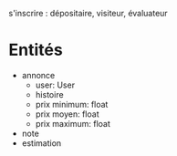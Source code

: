 s'inscrire : dépositaire, visiteur, évaluateur

# Entités
- annonce
    - user: User 
    - histoire
    - prix minimum: float
    - prix moyen: float
    - prix maximum: float
- note
- estimation
